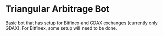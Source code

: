 ﻿# Triangular Arbitrage Bot

Basic bot that has setup for Bitfinex and GDAX exchanges (currently only GDAX). For Bitfinex, some setup will need to be done. 
